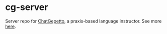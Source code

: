 # cg-server
Server repo for [ChatGepetto](https://github.com/ruthvik-947/ChatGepetto), a praxis-based language instructor. See more [here](https://www.notion.so/chatgepetto).
